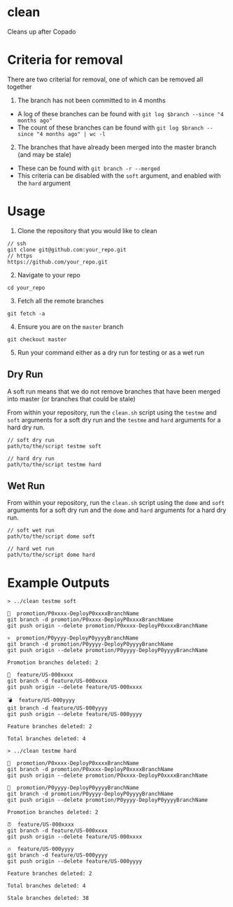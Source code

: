 # clean
Cleans up after Copado

# Criteria for removal

There are two criterial for removal, one of which can be removed all together

1. The branch has not been committed to in 4 months
  - A log of these branches can be found with `git log $branch --since "4 months ago"`
  - The count of these branches can be found with `git log $branch --since "4 months ago" | wc -l`
2. The branches that have already been merged into the master branch (and may be stale)
  - These can be found with `git branch -r --merged`
  - This criteria can be disabled with the `soft` argument, and enabled with the `hard` argument

# Usage

1. Clone the repository that you would like to clean
```
// ssh
git clone git@github.com:your_repo.git
// https
https://github.com/your_repo.git
```
2. Navigate to your repo
```
cd your_repo
```
3. Fetch all the remote branches
```
git fetch -a
```
4. Ensure you are on the `master` branch
```
git checkout master
```
5. Run your command either as a dry run for testing or as a wet run

## Dry Run
  
A soft run means that we do not remove branches that have been merged into master (or branches that could be stale)
  
From within your repository, run the `clean.sh` script using the `testme` and `soft` arguments for a soft dry run and the `testme` and `hard` arguments for a hard dry run.
  
```
// soft dry run
path/to/the/script testme soft

// hard dry run
path/to/the/script testme hard
```

## Wet Run

From within your repository, run the `clean.sh` script using the `dome` and `soft` arguments for a soft dry run and the `dome` and `hard` arguments for a hard dry run.

```
// soft wet run
path/to/the/script dome soft

// hard wet run
path/to/the/script dome hard
```

# Example Outputs

```
> ../clean testme soft

💩  promotion/P0xxxx-DeployP0xxxxBranchName
git branch -d promotion/P0xxxx-DeployP0xxxxBranchName
git push origin --delete promotion/P0xxxx-DeployP0xxxxBranchName

💀  promotion/P0yyyy-DeployP0yyyyBranchName
git branch -d promotion/P0yyyy-DeployP0yyyyBranchName
git push origin --delete promotion/P0yyyy-DeployP0yyyyBranchName

Promotion branches deleted: 2

🔫  feature/US-000xxxx
git branch -d feature/US-000xxxx
git push origin --delete feature/US-000xxxx

💣  feature/US-000yyyy
git branch -d feature/US-000yyyy
git push origin --delete feature/US-000yyyy

Feature branches deleted: 2

Total branches deleted: 4
```

```
> ../clean testme hard

💅  promotion/P0xxxx-DeployP0xxxxBranchName
git branch -d promotion/P0xxxx-DeployP0xxxxBranchName
git push origin --delete promotion/P0xxxx-DeployP0xxxxBranchName

🙌  promotion/P0yyyy-DeployP0yyyyBranchName
git branch -d promotion/P0yyyy-DeployP0yyyyBranchName
git push origin --delete promotion/P0yyyy-DeployP0yyyyBranchName

Promotion branches deleted: 2

⏰  feature/US-000xxxx
git branch -d feature/US-000xxxx
git push origin --delete feature/US-000xxxx

🔥  feature/US-000yyyy
git branch -d feature/US-000yyyy
git push origin --delete feature/US-000yyyy

Feature branches deleted: 2

Total branches deleted: 4

Stale branches deleted: 38

```
